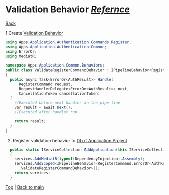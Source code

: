 # Validation Behavior ***[Refernce](../BuberBreakfast/README.md)***
[Back][1]

1 Create [Validation Behavior][2]
```cs
using Apps.Application.Authentication.Commands.Register;
using Apps.Application.Authentication.Common;
using ErrorOr;
using MediatR;

namespace Apps.Application.Common.Behaviors;
public class ValidateRegisterCommandBehavior : IPipelineBehavior<RegisterCommand, ErrorOr<AuthResult>>
{
  public async Task<ErrorOr<AuthResult>> Handle(
      RegisterCommand request,
      RequestHandlerDelegate<ErrorOr<AuthResult>> next,
      CancellationToken cancellationToken)
  {
    //Executed before next handler in the pipe line    
    var result = await next();
    //Executed after handler run

    return result;
  }
}
```
2. Register validation behavior to [DI of Application Project][3]
```cs
  public static IServiceCollection AddApplication(this IServiceCollection services)
  {
    services.AddMediatR(typeof(DependencyInjection).Assembly);
    services.AddScoped<IPipelineBehavior<RegisterCommand,ErrorOr<AuthResult>>
      ,ValidateRegisterCommandBehavior>();
    return services;
  }
```

[Top][0] | [Back to main][1]

[0]:#validation-behavior
[1]:../../readme.md
[2]:../../Apps/02-Apps.Application/Common/Behaviors/ValidationBehavior.cs
[3]:../../Apps/02-Apps.Application/DependencyInjection.cs